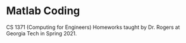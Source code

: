 # Matlab Coding 
CS 1371 (Computing for Engineers) Homeworks taught by Dr. Rogers at Georgia Tech in Spring 2021.

